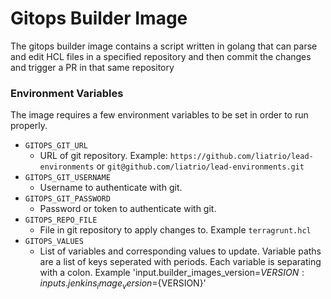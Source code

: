 # Gitops Builder Image
The gitops builder image contains a script written in golang that can parse and edit HCL files in a specified repository and then commit the changes and trigger a PR in that same repository

### Environment Variables

The image requires a few environment variables to be set in order to run properly.

- `GITOPS_GIT_URL`
  - URL of git repository. Example: `https://github.com/liatrio/lead-environments` or `git@github.com/liatrio/lead-environments.git`
- `GITOPS_GIT_USERNAME`
  - Username to authenticate with git.
- `GITOPS_GIT_PASSWORD`
  - Password or token to authenticate with git.
- `GITOPS_REPO_FILE`
  - File in git repository to apply changes to. Example `terragrunt.hcl`
- `GITOPS_VALUES`
  - List of variables and corresponding values to update. Variable paths are a list of keys seperated with periods. Each variable is separating with a colon. Example 'input.builder_images_version=${VERSION}:inputs.jenkins_image_version=${VERSION}'

